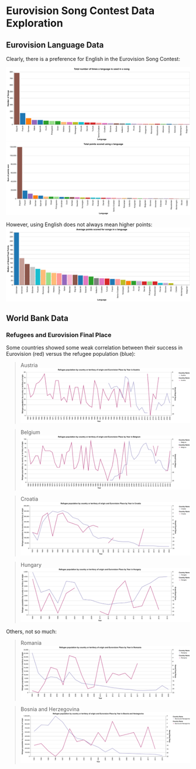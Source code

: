 # Eurovision Song Contest Data Exploration

## Eurovision Language Data

Clearly, there is a preference for English in the Eurovision Song Contest:

![Times a song has used x language](visualisations/eurovision/count_chart.png)
![Total points scored by songs with x language](visualisations/eurovision/points_chart.png)

However, using English does not always mean higher points:
![Average points for songs in x language](visualisations/eurovision/averages_chart.png)

## World Bank Data

### Refugees and Eurovision Final Place

Some countries showed some weak correlation between their success in Eurovision (red) versus the refugee population (blue):

> Austria
> ![Refugees and Austria](visualisations/combined/Austria/Austria_refugee_population_by_country_or_territory_of_origin.png)

> Belgium
> ![Refugees and Belgium](visualisations/combined/Belgium/Belgium_refugee_population_by_country_or_territory_of_origin.png)

> Croatia
> ![Refugees and Croatia](visualisations/combined/Croatia/Croatia_refugee_population_by_country_or_territory_of_origin.png)

> Hungary
> ![Refugees and Hungary](visualisations/combined/Hungary/Hungary_refugee_population_by_country_or_territory_of_origin.png)

Others, not so much:

> Romania
> ![Refugees and Romania](visualisations/combined/Romania/Romania_refugee_population_by_country_or_territory_of_origin.png)

> Bosnia and Herzegovina
> ![Refugees and Bosnia and Herzegovina](visualisations/combined/Bosnia_and_Herzegovina/Bosnia_and_Herzegovina_refugee_population_by_country_or_territory_of_origin.png)
